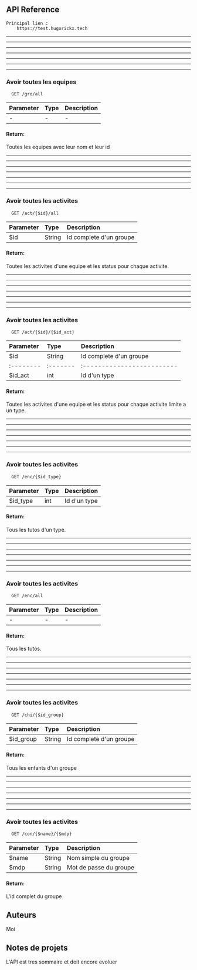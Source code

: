 
## API Reference

    Principal lien :
        https://test.hugorickx.tech

-----------
-----------
-----------
-----------
-----------
-----------
-----------

### Avoir toutes les equipes

```http
  GET /gro/all
```

| Parameter | Type     | Description                |
| :-------- | :------- | :------------------------- |
| - | - | - |

#### Return:
Toutes les equipes avec leur nom et leur id

-----------
-----------
-----------
-----------
-----------
-----------
-----------

### Avoir toutes les activites

```http
  GET /act/{$id}/all
```

| Parameter | Type     | Description                |
| :-------- | :------- | :------------------------- |
| $id | String | Id complete d'un groupe |

#### Return:
Toutes les activites d'une equipe et les status pour chaque activite.

-----------
-----------
-----------
-----------
-----------
-----------
-----------

### Avoir toutes les activites

```http
  GET /act/{$id}/{$id_act}
```

| Parameter | Type     | Description                |
| :-------- | :------- | :------------------------- |
| $id | String | Id complete d'un groupe |
| :-------- | :------- | :------------------------- |
| $id_act | int | Id d'un type |

#### Return:
Toutes les activites d'une equipe et les status pour chaque activite limite a un type.

-----------
-----------
-----------
-----------
-----------
-----------
-----------

### Avoir toutes les activites

```http
  GET /enc/{$id_type}
```

| Parameter | Type     | Description                |
| :-------- | :------- | :------------------------- |
| $id_type | int | Id d'un type |

#### Return:
Tous les tutos d'un type.

-----------
-----------
-----------
-----------
-----------
-----------
-----------

### Avoir toutes les activites

```http
  GET /enc/all
```

| Parameter | Type     | Description                |
| :-------- | :------- | :------------------------- |
| - | - | - |

#### Return:
Tous les tutos.

-----------
-----------
-----------
-----------
-----------
-----------
-----------

### Avoir toutes les activites

```http
  GET /chi/{$id_group}
```

| Parameter | Type     | Description                |
| :-------- | :------- | :------------------------- |
| $id_group | String | Id complete d'un groupe |

#### Return:
Tous les enfants d'un groupe

-----------
-----------
-----------
-----------
-----------
-----------
-----------

### Avoir toutes les activites

```http
  GET /con/{$name}/{$mdp}
```

| Parameter | Type     | Description                |
| :-------- | :------- | :------------------------- |
| $name | String | Nom simple du groupe |
| $mdp | String | Mot de passe du groupe |

#### Return:
L'id complet du groupe
## Auteurs
Moi
## Notes de projets
L'API est tres sommaire et doit encore evoluer